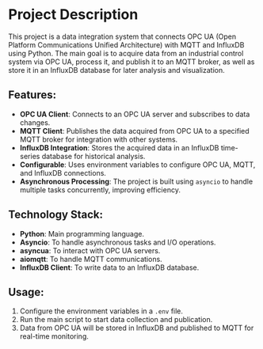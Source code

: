 # Project Description

This project is a data integration system that connects OPC UA (Open Platform Communications Unified Architecture) with MQTT and InfluxDB using Python. The main goal is to acquire data from an industrial control system via OPC UA, process it, and publish it to an MQTT broker, as well as store it in an InfluxDB database for later analysis and visualization.

## Features:
- **OPC UA Client**: Connects to an OPC UA server and subscribes to data changes.
- **MQTT Client**: Publishes the data acquired from OPC UA to a specified MQTT broker for integration with other systems.
- **InfluxDB Integration**: Stores the acquired data in an InfluxDB time-series database for historical analysis.
- **Configurable**: Uses environment variables to configure OPC UA, MQTT, and InfluxDB connections.
- **Asynchronous Processing**: The project is built using `asyncio` to handle multiple tasks concurrently, improving efficiency.

## Technology Stack:
- **Python**: Main programming language.
- **Asyncio**: To handle asynchronous tasks and I/O operations.
- **asyncua**: To interact with OPC UA servers.
- **aiomqtt**: To handle MQTT communications.
- **InfluxDB Client**: To write data to an InfluxDB database.

## Usage:
1. Configure the environment variables in a `.env` file.
2. Run the main script to start data collection and publication.
3. Data from OPC UA will be stored in InfluxDB and published to MQTT for real-time monitoring.
